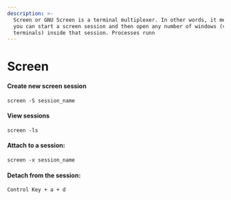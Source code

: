 ```yaml
---
description: >-
  Screen or GNU Screen is a terminal multiplexer. In other words, it means that
  you can start a screen session and then open any number of windows (virtual
  terminals) inside that session. Processes runn
---
```


# Screen

#### Create new screen session

```text
screen -S session_name
```

#### View sessions

```text
screen -ls
```

#### Attach to a session:

```text
screen -x session_name
```

#### Detach from the session:

```text
Control Key + a + d
```

